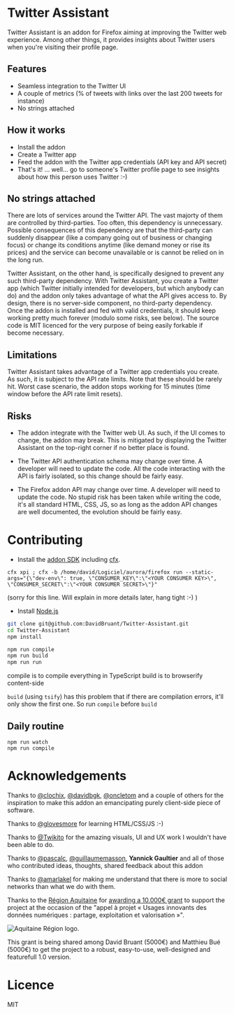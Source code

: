 Twitter Assistant
==============

Twitter Assistant is an addon for Firefox aiming at improving the Twitter web experience.
Among other things, it provides insights about Twitter users when you're visiting their profile page.


## Features

* Seamless integration to the Twitter UI
* A couple of metrics (% of tweets with links over the last 200 tweets for instance)
* No strings attached


## How it works

* Install the addon
* Create a Twitter app
* Feed the addon with the Twitter app credentials (API key and API secret)
* That's it! ... well... go to someone's Twitter profile page to see insights about how this person uses Twitter :-)


## No strings attached

There are lots of services around the Twitter API. The vast majorty of them are controlled by third-parties. Too often, this dependency is unnecessary. Possible consequences of this dependency are that the third-party can suddenly disappear (like a company going out of business or changing focus) or change its conditions anytime (like demand money or rise its prices) and the service can become unavailable or is cannot be relied on in the long run.

Twitter Assistant, on the other hand, is specifically designed to prevent any such third-party dependency. With Twitter Assistant, you create a Twitter app (which Twitter initially intended for developers, but which anybody can do) and the addon only takes advantage of what the API gives access to.
By design, there is no server-side component, no third-party dependency. Once the addon is installed and fed with valid credentials, it should keep working pretty much forever (modulo some risks, see below). The source code is MIT licenced for the very purpose of being easily forkable if become necessary.


## Limitations

Twitter Assistant takes advantage of a Twitter app credentials you create. As such, it is subject to the API rate limits. Note that these should be rarely hit. Worst case scenario, the addon stops working for 15 minutes (time window before the API rate limit resets).


## Risks

* The addon integrate with the Twitter web UI. As such, if the UI comes to change, the addon may break. This is mitigated by displaying the Twitter Assistant on the top-right corner if no better place is found.

* The Twitter API authentication schema may change over time. A developer will need to update the code. All the code interacting with the API is fairly isolated, so this change should be fairly easy.

* The Firefox addon API may change over time. A developer will need to update the code. No stupid risk has been taken while writing the code, it's all standard HTML, CSS, JS, so as long as the addon API changes are well documented, the evolution should be fairly easy.


# Contributing

* Install the [addon SDK](https://developer.mozilla.org/en-US/Add-ons/SDK/Tutorials/Installation) including [cfx](https://developer.mozilla.org/en-US/Add-ons/SDK/Tools/cfx).

`cfx xpi ; cfx -b /home/david/Logiciel/aurora/firefox run --static-args="{\"dev-env\": true, \"CONSUMER_KEY\":\"<YOUR CONSUMER KEY>\", \"CONSUMER_SECRET\":\"<YOUR CONSUMER SECRET>\"}"`

(sorry for this line. Will explain in more details later, hang tight :-) )

* Install [Node.js](http://nodejs.org/)

```bash
git clone git@github.com:DavidBruant/Twitter-Assistant.git
cd Twitter-Assistant
npm install

npm run compile
npm run build
npm run run
```

compile is to compile everything in TypeScript
build is to browserify content-side

`build` (using `tsify`) has this problem that if there are compilation errors, it'll only show the first one. So run `compile` before `build`


## Daily routine

```
npm run watch
npm run compile
```



# Acknowledgements

Thanks to [@clochix](https://twitter.com/clochix), [@davidbgk](https://twitter.com/davidbgk/), [@oncletom](https://twitter.com/oncletom) and a couple of others for the inspiration to make this addon an emancipating purely client-side piece of software.

Thanks to [@glovesmore](https://twitter.com/glovesmore) for learning HTML/CSS/JS :-)

Thanks to [@Twikito](https://twitter.com/Twikito) for the amazing visuals, UI and UX work I wouldn't have been able to do.

Thanks to [@pascalc](https://twitter.com/pascalchevrel), [@guillaumemasson](https://twitter.com/guillaumemasson), **Yannick Gaultier** and all of those who contributed ideas, thoughts, shared feedback about this addon

Thanks to [@amarlakel](https://twitter.com/amarlakel) for making me understand that there is more to social networks than what we do with them.

Thanks to the [Région Aquitaine](http://aquitaine.fr/) for [awarding a 10.000€ grant](http://numerique.aquitaine.fr/Laureats-de-l-appel-a-projets-2014) to support the project at the occasion of the "appel à projet « Usages innovants des données numériques : partage, exploitation et valorisation »".

![Aquitaine Région logo](http://www.aquitaine.fr/var/ezdemo_site/storage/images/media/images/region/logo-couleurs-jpg/46638-1-fre-FR/logo-couleurs-jpg_large.jpg).

This grant is being shared among David Bruant (5000€) and Matthieu Bué (5000€) to get the project to a robust, easy-to-use, well-designed and featurefull 1.0 version.


# Licence

MIT
